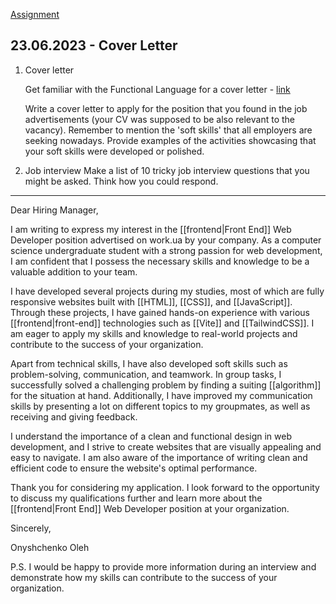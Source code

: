 [Assignment](https://classroom.google.com/u/0/c/NTUyMDU3MTE2MzY4/a/NTUzOTk4NjY4ODk4/details)

## 23.06.2023 - Cover Letter

1. Cover letter

   Get familiar with the Functional Language for a cover letter - [link](joplin://x-callback-url/openNote?id=c92a84fbbc124bad9a9cf70b9c2a8a13)

   Write a cover letter to apply for the position that you found in the job advertisements (your CV was supposed to be also relevant to the vacancy).
   Remember to mention the 'soft skills' that all employers are seeking nowadays.
   Provide examples of the activities showcasing that your soft skills were developed or polished.

2. Job interview
   Make a list of 10 tricky job interview questions that you might be asked. Think how you could respond.

---

Dear Hiring Manager,

I am writing to express my interest in the [[frontend|Front End]] Web Developer position advertised on work.ua by your company. As a computer science undergraduate student with a strong passion for web development, I am confident that I possess the necessary skills and knowledge to be a valuable addition to your team.

I have developed several projects during my studies, most of which are fully responsive websites built with [[HTML]], [[CSS]], and [[JavaScript]]. Through these projects, I have gained hands-on experience with various [[frontend|front-end]] technologies such as [[Vite]] and [[TailwindCSS]]. I am eager to apply my skills and knowledge to real-world projects and contribute to the success of your organization.

Apart from technical skills, I have also developed soft skills such as problem-solving, communication, and teamwork. In group tasks, I successfully solved a challenging problem by finding a suiting [[algorithm]] for the situation at hand. Additionally, I have improved my communication skills by presenting a lot on different topics to my groupmates, as well as receiving and giving feedback.

I understand the importance of a clean and functional design in web development, and I strive to create websites that are visually appealing and easy to navigate. I am also aware of the importance of writing clean and efficient code to ensure the website's optimal performance.

Thank you for considering my application. I look forward to the opportunity to discuss my qualifications further and learn more about the [[frontend|Front End]] Web Developer position at your organization.

Sincerely,

Onyshchenko Oleh

P.S. I would be happy to provide more information during an interview and demonstrate how my skills can contribute to the success of your organization.
